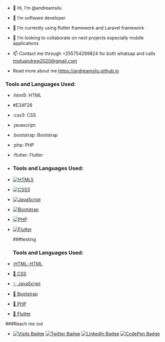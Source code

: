 - 👋 Hi, I’m @andreamsilu
- 👀 I’m software developer
- 🌱 I’m currently using flutter framework and Laravel framework 
- 💞️ I’m looking to collaborate on next projects especially mobile applications
- 📫 Contact me through +255754289824 for both whatsap and calls
     msiluandrew2020@gmail.com

- Read more about me https://andreamsilu.github.io
<!---
andreamsilu/andreamsilu is a ✨ special ✨ repository because its `README.md` (this file) appears on your GitHub profile.
You can click the Preview link to take a look at your changes.
--->
### Tools and Languages Used:

- :html5: HTML
- #E34F26
- :css3: CSS
- :javascript: 

- :bootstrap: Bootstrap
- :php: PHP
- :flutter: Flutter

- ### Tools and Languages Used:

- [![HTML5](https://example.com/html5-icon.png "HTML")](https://en.wikipedia.org/wiki/HTML)
- [![CSS3](https://example.com/css3-icon.png "CSS")](https://en.wikipedia.org/wiki/CSS)
- [![JavaScript](https://example.com/javascript-icon.png "JavaScript")](https://en.wikipedia.org/wiki/JavaScript)
- [![Bootstrap](https://example.com/bootstrap-icon.png "Bootstrap")](https://getbootstrap.com/)
- [![PHP](https://example.com/php-icon.png "PHP")](https://www.php.net/)
- [![Flutter](https://example.com/flutter-icon.png "Flutter")](https://flutter.dev/)

  ###testing
  ### Tools and Languages Used:

- [:HTML: HTML](https://en.wikipedia.org/wiki/HTML)
- [:art: CSS](https://en.wikipedia.org/wiki/CSS)
- [:sparkles: JavaScript](https://en.wikipedia.org/wiki/JavaScript)
- [:diamond_shape_with_a_dot_inside: Bootstrap](https://getbootstrap.com/)
- [:elephant: PHP](https://www.php.net/)
- [:calling: Flutter](https://flutter.dev/)


###Reach me out
- [![Visits Badge](https://badges.pufler.dev/visits/braydoncoyer/braydoncoyer)](https:braydoncoyer.dev)
[![Twitter Badge](https://img.shields.io/badge/Twitter-Profile-informational?style=flat&logo=twitter&logoColor=white&color=1CA2F1)](https://twitter.com/BraydonCoyer)
[![LinkedIn Badge](https://img.shields.io/badge/LinkedIn-Profile-informational?style=flat&logo=linkedin&logoColor=white&color=0D76A8)](https://www.linkedin.com/in/braydon-coyer/)
[![CodePen Badge](https://img.shields.io/badge/CodePen-Profile-informational?style=flat&logo=codepen&logoColor=white&color=black)](https://codepen.io/braydoncoyer)
